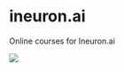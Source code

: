# ineuron.ai
Online courses for Ineuron.ai

![](https://media.giphy.com/media/xT0xehxwagcgaqpNf2/giphy.gif)
